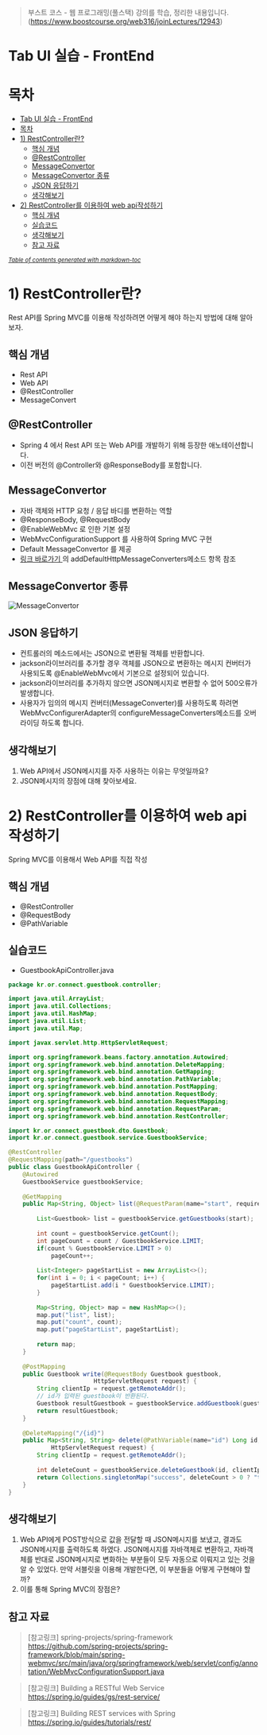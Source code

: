 > 부스트 코스 - 웹 프로그래밍(풀스택) 강의를 학습, 정리한 내용입니다. (https://www.boostcourse.org/web316/joinLectures/12943)

# Tab UI 실습 - FrontEnd
# 목차

- [Tab UI 실습 - FrontEnd](#tab-ui-실습---frontend)
- [목차](#목차)
- [1) RestController란?](#1-restcontroller란)
  - [핵심 개념](#핵심-개념)
  - [@RestController](#restcontroller)
  - [MessageConvertor](#messageconvertor)
  - [MessageConvertor 종류](#messageconvertor-종류)
  - [JSON 응답하기](#json-응답하기)
  - [생각해보기](#생각해보기)
- [2) RestController를 이용하여 web api작성하기](#2-restcontroller를-이용하여-web-api작성하기)
  - [핵심 개념](#핵심-개념-1)
  - [실습코드](#실습코드)
  - [생각해보기](#생각해보기-1)
  - [참고 자료](#참고-자료)

<small><i><a href='http://ecotrust-canada.github.io/markdown-toc/'>Table of contents generated with markdown-toc</a></i></small>


# 1) RestController란?
Rest API를 Spring MVC를 이용해 작성하려면 어떻게 해야 하는지 방법에 대해 알아보자.

## 핵심 개념
* Rest API
* Web API
* @RestController
* MessageConvert
 
## @RestController
* Spring 4 에서 Rest API 또는 Web API를 개발하기 위해 등장한 애노테이션합니다.
* 이전 버전의 @Controller와 @ResponseBody를 포함합니다.
 
## MessageConvertor
* 자바 객체와 HTTP 요청 / 응답 바디를 변환하는 역할
* @ResponseBody, @RequestBody
* @EnableWebMvc 로 인한 기본 설정
* WebMvcConfigurationSupport 를 사용하여 Spring MVC 구현
* Default MessageConvertor 를 제공
* [링크 바로가기 ](https://github.com/spring-projects/spring-framework/blob/main/spring-webmvc/src/main/java/org/springframework/web/servlet/config/annotation/WebMvcConfigurationSupport.java)의 addDefaultHttpMessageConverters메소드 항목 참조


## MessageConvertor 종류
![MessageConvertor](image/MessageConvertor.png)

## JSON 응답하기
* 컨트롤러의 메소드에서는 JSON으로 변환될 객체를 반환합니다.
* jackson라이브러리를 추가할 경우 객체를 JSON으로 변환하는 메시지 컨버터가 사용되도록 @EnableWebMvc에서 기본으로 설정되어 있습니다.
* jackson라이브러리를 추가하지 않으면 JSON메시지로 변환할 수 없어 500오류가 발생합니다.
* 사용자가 임의의 메시지 컨버터(MessageConverter)를 사용하도록 하려면 WebMvcConfigurerAdapter의 configureMessageConverters메소드를 오버라이딩 하도록 합니다.
 
## 생각해보기
1. Web API에서 JSON메시지를 자주 사용하는 이유는 무엇일까요?
2. JSON메시지의 장점에 대해 찾아보세요.
 
# 2) RestController를 이용하여 web api작성하기
Spring MVC를 이용해서 Web API를 직접 작성

## 핵심 개념
* @RestController
* @RequestBody
* @PathVariable
 
## 실습코드
* GuestbookApiController.java
```java
package kr.or.connect.guestbook.controller;

import java.util.ArrayList;
import java.util.Collections;
import java.util.HashMap;
import java.util.List;
import java.util.Map;

import javax.servlet.http.HttpServletRequest;

import org.springframework.beans.factory.annotation.Autowired;
import org.springframework.web.bind.annotation.DeleteMapping;
import org.springframework.web.bind.annotation.GetMapping;
import org.springframework.web.bind.annotation.PathVariable;
import org.springframework.web.bind.annotation.PostMapping;
import org.springframework.web.bind.annotation.RequestBody;
import org.springframework.web.bind.annotation.RequestMapping;
import org.springframework.web.bind.annotation.RequestParam;
import org.springframework.web.bind.annotation.RestController;

import kr.or.connect.guestbook.dto.Guestbook;
import kr.or.connect.guestbook.service.GuestbookService;

@RestController
@RequestMapping(path="/guestbooks")
public class GuestbookApiController {
	@Autowired
	GuestbookService guestbookService;
	
	@GetMapping
	public Map<String, Object> list(@RequestParam(name="start", required=false, defaultValue="0") int start) {
		
		List<Guestbook> list = guestbookService.getGuestbooks(start);
		
		int count = guestbookService.getCount();
		int pageCount = count / GuestbookService.LIMIT;
		if(count % GuestbookService.LIMIT > 0)
			pageCount++;
		
		List<Integer> pageStartList = new ArrayList<>();
		for(int i = 0; i < pageCount; i++) {
			pageStartList.add(i * GuestbookService.LIMIT);
		}
		
		Map<String, Object> map = new HashMap<>();
		map.put("list", list);
		map.put("count", count);
		map.put("pageStartList", pageStartList);
		
		return map;
	}
	
	@PostMapping
	public Guestbook write(@RequestBody Guestbook guestbook,
						HttpServletRequest request) {
		String clientIp = request.getRemoteAddr();
		// id가 입력된 guestbook이 반환된다.
		Guestbook resultGuestbook = guestbookService.addGuestbook(guestbook, clientIp);
		return resultGuestbook;
	}
	
	@DeleteMapping("/{id}")
	public Map<String, String> delete(@PathVariable(name="id") Long id,
			HttpServletRequest request) {
		String clientIp = request.getRemoteAddr();
		
		int deleteCount = guestbookService.deleteGuestbook(id, clientIp);
		return Collections.singletonMap("success", deleteCount > 0 ? "true" : "false");
	}
}
```

## 생각해보기
1. Web API에게 POST방식으로 값을 전달할 때 JSON메시지를 보냈고, 결과도 JSON메시지를 출력하도록 하였다. JSON메시지를 자바객체로 변환하고, 자바객체를 반대로 JSON메시지로 변화하는 부분들이 모두 자동으로 이뤄지고 있는 것을 알 수 있었다. 만약 서블릿을 이용해 개발한다면, 이 부분들을 어떻게 구현해야 할까?
2. 이를 통해 Spring MVC의 장점은? 

## 참고 자료
> [참고링크] spring-projects/spring-framework
https://github.com/spring-projects/spring-framework/blob/main/spring-webmvc/src/main/java/org/springframework/web/servlet/config/annotation/WebMvcConfigurationSupport.java

> [참고링크] Building a RESTful Web Service
https://spring.io/guides/gs/rest-service/

> [참고링크] Building REST services with Spring
https://spring.io/guides/tutorials/rest/